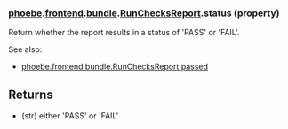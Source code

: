 ### [phoebe](phoebe.md).[frontend](phoebe.frontend.md).[bundle](phoebe.frontend.bundle.md).[RunChecksReport](phoebe.frontend.bundle.RunChecksReport.md).status (property)




Return whether the report results in a status of 'PASS' or 'FAIL'.

See also:
* [phoebe.frontend.bundle.RunChecksReport.passed](phoebe.frontend.bundle.RunChecksReport.passed.md)

Returns
------------
* (str) either 'PASS' or 'FAIL'

